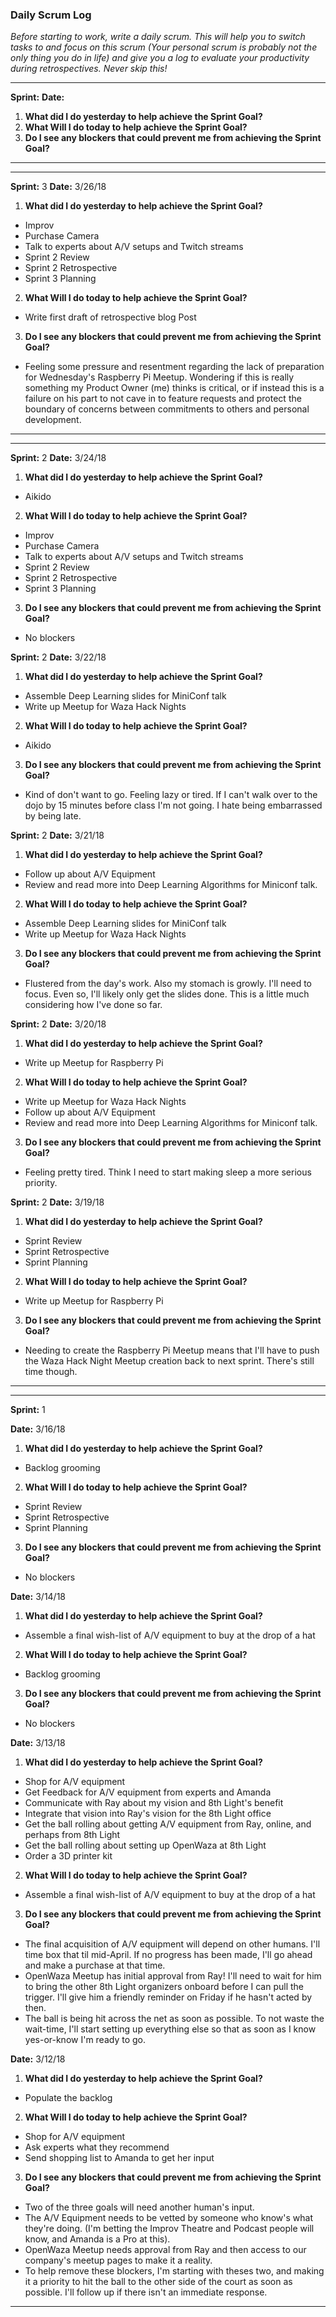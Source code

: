 ### Daily Scrum Log
_Before starting to work, write a daily scrum. This will help you to switch tasks to and focus on this scrum (Your personal scrum is probably not the only thing you do in life) and give you a log to evaluate your productivity during retrospectives. Never skip this!_

***
__Sprint:__
__Date:__
 1. __What did I do yesterday to help achieve the Sprint Goal?__
 2. __What Will I do today to help achieve the Sprint Goal?__
 3. __Do I see any blockers that could prevent me from achieving the Sprint Goal?__
***

***
__Sprint:__ 3
__Date:__ 3/26/18
 1. __What did I do yesterday to help achieve the Sprint Goal?__
 - Improv
 - Purchase Camera
 - Talk to experts about A/V setups and Twitch streams
 - Sprint 2 Review
 - Sprint 2 Retrospective
 - Sprint 3 Planning
 2. __What Will I do today to help achieve the Sprint Goal?__
 - Write first draft of retrospective blog Post
 3. __Do I see any blockers that could prevent me from achieving the Sprint Goal?__
 - Feeling some pressure and resentment regarding the lack of preparation for Wednesday's Raspberry Pi Meetup. Wondering if this is really something my Product Owner (me) thinks is critical, or if instead this is a failure on his part to not cave in to feature requests and protect the boundary of concerns between commitments to others and personal development.
***

***
__Sprint:__ 2
__Date:__ 3/24/18
 1. __What did I do yesterday to help achieve the Sprint Goal?__
 - Aikido
 2. __What Will I do today to help achieve the Sprint Goal?__
 - Improv
 - Purchase Camera
 - Talk to experts about A/V setups and Twitch streams
 - Sprint 2 Review
 - Sprint 2 Retrospective
 - Sprint 3 Planning
 3. __Do I see any blockers that could prevent me from achieving the Sprint Goal?__
 - No blockers


__Sprint:__ 2
__Date:__ 3/22/18
 1. __What did I do yesterday to help achieve the Sprint Goal?__
 - Assemble Deep Learning slides for MiniConf talk
 - Write up Meetup for Waza Hack Nights
 2. __What Will I do today to help achieve the Sprint Goal?__
 - Aikido
 3. __Do I see any blockers that could prevent me from achieving the Sprint Goal?__
 - Kind of don't want to go. Feeling lazy or tired. If I can't walk over to the dojo by 15 minutes before class I'm not going. I hate being embarrassed by being late.

__Sprint:__ 2
__Date:__ 3/21/18
 1. __What did I do yesterday to help achieve the Sprint Goal?__
 - Follow up about A/V Equipment
 - Review and read more into Deep Learning Algorithms for Miniconf talk.
 2. __What Will I do today to help achieve the Sprint Goal?__
 - Assemble Deep Learning slides for MiniConf talk
 - Write up Meetup for Waza Hack Nights
 3. __Do I see any blockers that could prevent me from achieving the Sprint Goal?__
 - Flustered from the day's work. Also my stomach is growly. I'll need to focus. Even so, I'll likely only get the slides done. This is a little much considering how I've done so far.

__Sprint:__ 2
__Date:__ 3/20/18
 1. __What did I do yesterday to help achieve the Sprint Goal?__
 - Write up Meetup for Raspberry Pi
 2. __What Will I do today to help achieve the Sprint Goal?__
 - Write up Meetup for Waza Hack Nights
 - Follow up about A/V Equipment
 - Review and read more into Deep Learning Algorithms for Miniconf talk.
 3. __Do I see any blockers that could prevent me from achieving the Sprint Goal?__
 - Feeling pretty tired. Think I need to start making sleep a more serious priority.

__Sprint:__ 2
__Date:__ 3/19/18
 1. __What did I do yesterday to help achieve the Sprint Goal?__
 - Sprint Review
 - Sprint Retrospective
 - Sprint Planning
 2. __What Will I do today to help achieve the Sprint Goal?__
 - Write up Meetup for Raspberry Pi
 3. __Do I see any blockers that could prevent me from achieving the Sprint Goal?__
 - Needing to create the Raspberry Pi Meetup means that I'll have to push the Waza Hack Night Meetup creation back to next sprint. There's still time though.
***

***
__Sprint:__ 1

__Date:__ 3/16/18
 1. __What did I do yesterday to help achieve the Sprint Goal?__
 - Backlog grooming
 2. __What Will I do today to help achieve the Sprint Goal?__
 - Sprint Review
 - Sprint Retrospective
 - Sprint Planning
 3. __Do I see any blockers that could prevent me from achieving the Sprint Goal?__
 - No blockers

__Date:__ 3/14/18
 1. __What did I do yesterday to help achieve the Sprint Goal?__
 - Assemble a final wish-list of A/V equipment to buy at the drop of a hat
 2. __What Will I do today to help achieve the Sprint Goal?__
 - Backlog grooming
 3. __Do I see any blockers that could prevent me from achieving the Sprint Goal?__
 - No blockers

__Date:__ 3/13/18
 1. __What did I do yesterday to help achieve the Sprint Goal?__
 - Shop for A/V equipment
 - Get Feedback for A/V equipment from experts and Amanda
 - Communicate with Ray about my vision and 8th Light's benefit
 - Integrate that vision into Ray's vision for the 8th Light office
 - Get the ball rolling about getting A/V equipment from Ray, online, and perhaps from 8th Light
 - Get the ball rolling about setting up OpenWaza at 8th Light
 - Order a 3D printer kit
 2. __What Will I do today to help achieve the Sprint Goal?__
 - Assemble a final wish-list of A/V equipment to buy at the drop of a hat
 3. __Do I see any blockers that could prevent me from achieving the Sprint Goal?__
 - The final acquisition of A/V equipment will depend on other humans. I'll time box that til mid-April. If no progress has been made, I'll go ahead and make a purchase at that time.
 - OpenWaza Meetup has initial approval from Ray! I'll need to wait for him to bring the other 8th Light organizers onboard before I can pull the trigger. I'll give him a friendly reminder on Friday if he hasn't acted by then.
 - The ball is being hit across the net as soon as possible. To not waste the wait-time, I'll start setting up everything else so that as soon as I know yes-or-know I'm ready to go.

__Date:__ 3/12/18
 1. __What did I do yesterday to help achieve the Sprint Goal?__
 - Populate the backlog
 2. __What Will I do today to help achieve the Sprint Goal?__
 - Shop for A/V equipment
 - Ask experts what they recommend
 - Send shopping list to Amanda to get her input
 3. __Do I see any blockers that could prevent me from achieving the Sprint Goal?__
 - Two of the three goals will need another human's input.
 - The A/V Equipment needs to be vetted by someone who know's what they're doing. (I'm betting the Improv Theatre and Podcast people will know, and Amanda is a Pro at this).
 - OpenWaza Meetup needs approval from Ray and then access to our company's meetup pages to make it a reality.
 - To help remove these blockers, I'm starting with theses two, and making it a priority to hit the ball to the other side of the court as soon as possible. I'll follow up if there isn't an immediate response.
***

